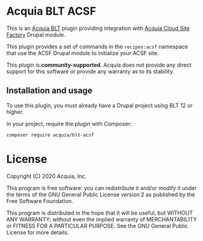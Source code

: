 Acquia BLT ACSF
====

This is an [Acquia BLT](https://github.com/acquia/blt) plugin providing integration with [Acquia Cloud Site Factory](https://drupal.org/project/acsf) Drupal module.

This plugin provides a set of commands in the `recipes:acsf` namespace that use the ACSF Drupal module to initialize your ACSF site.

This plugin is **community-supported**. Acquia does not provide any direct support for this software or provide any warranty as to its stability.

## Installation and usage

To use this plugin, you must already have a Drupal project using BLT 12 or higher.

In your project, require the plugin with Composer:

`composer require acquia/blt-acsf`

# License

Copyright (C) 2020 Acquia, Inc.

This program is free software: you can redistribute it and/or modify it under the terms of the GNU General Public License version 2 as published by the Free Software Foundation.

This program is distributed in the hope that it will be useful, but WITHOUT ANY WARRANTY; without even the implied warranty of MERCHANTABILITY or FITNESS FOR A PARTICULAR PURPOSE.  See the GNU General Public License for more details.
